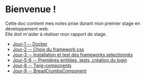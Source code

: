 # Bienvenue !

Cette doc contient mes notes prise durant mon premier stage en développement web.  
Elle doit m'aider à réaliser mon rapport de stage.

* [Jour-1 -- Docker](Docker.md)
* [Jour-2 -- Choix du framework css](Jour-2-Choix-du-framework-css.md)
* [Jour-3 -- Installation et test des frameworks selectionnés](Jour-3-Installation-et-test-des-framework-selectionnés.md)
* [Jour-5-6 -- Premières entitées, tests, création du login](Jour-5-6-Premieres-entite-test-login-admin.md)
* [Jour-8 -- Twig-components](Jour-8-Twig-component.md)
* [Jour-9 -- BreadCrumbsComponent](Jour9-BreadCrumbsComponent.md)


